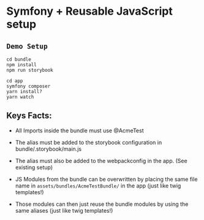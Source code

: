 Symfony + Reusable JavaScript setup
===================================

`Demo Setup`
------------

```
cd bundle
npm install
npm run storybook
```

```
cd app
symfony composer
yarn install?
yarn watch
```

Keys Facts:
-----------

* All Imports inside the bundle must use @AcmeTest
* The alias must be added to the storybook configuration in bundle/.storybook/main.js
* The alias must also be added to the webpackconfig in the app. (See existing setup)

* JS Modules from the bundle can be overwritten by placing the same file name in `assets/bundles/AcmeTestBundle/` in the app (just like twig templates!)
* Those modules can then just reuse the bundle modules by using the same aliases (just like twig templates!)